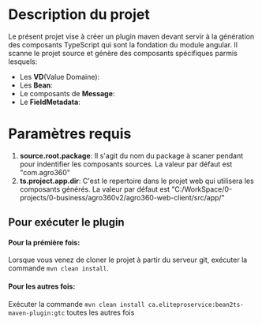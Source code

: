 # Description du projet
 Le présent projet vise à créer un plugin maven devant servir à la génération
 des composants TypeScript qui sont la fondation du module angular. Il scanne le projet source 
 et génère des composants spécifiques parmis lesquels:
 
*   Les **VD**(Value Domaine):
*   Les **Bean**:
*	Le composants de **Message**: 
*	Le **FieldMetadata**: 

# Paramètres requis
1.  **source.root.package**: Il s'agit du nom du package à scaner pendant pour indentifier les composants sources. La valeur par défaut est "com.agro360"
2.  **ts.project.app.dir**: C'est le repertoire dans le projet web qui utilisera les composants générés. La valeur par défaut est "C:/WorkSpace/0-projects/0-business/agro360v2/agro360-web-client/src/app/"

## Pour exécuter le plugin
#### Pour la prémière fois:
Lorsque vous venez de cloner le projet à partir du serveur git, exécuter la commande `mvn clean install`.

#### Pour les autres fois:
Exécuter la commande `mvn clean install ca.eliteproservice:bean2ts-maven-plugin:gtc` toutes les autres fois
